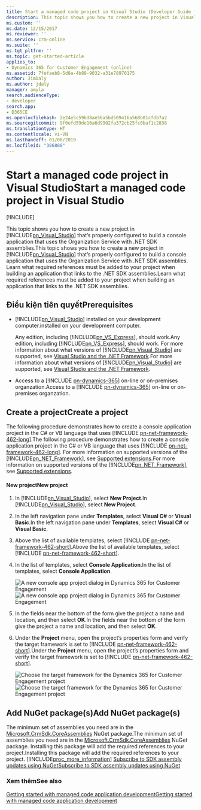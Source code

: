 ```yaml
---
title: Start a managed code project in Visual Studio (Developer Guide for Dynamics 365 for Customer Engagement)| MicrosoftDocs
description: This topic shows you how to create a new project in Visual Studio that’s properly configured to build a console application that uses the Dynamics 365 for Customer Engagement web services (SDK).
ms.custom: ''
ms.date: 12/15/2017
ms.reviewer: ''
ms.service: crm-online
ms.suite: ''
ms.tgt_pltfrm: ''
ms.topic: get-started-article
applies_to:
- Dynamics 365 for Customer Engagement (online)
ms.assetid: 7fefaeb8-5d8a-4b88-9032-a31e78970175
author: JimDaly
ms.author: jdaly
manager: amyla
search.audienceType:
- developer
search.app:
- D365CE
ms.openlocfilehash: 2e24e5c59bd8ae56a5bd509416a568b01cfdb7a2
ms.sourcegitcommit: 9f0efd59de16a6d9902fa372cb25fc0baf1c2838
ms.translationtype: HT
ms.contentlocale: vi-VN
ms.lasthandoff: 01/08/2019
ms.locfileid: "386888"
---
```

# <a name="start-a-managed-code-project-in-visual-studio"></a><span data-ttu-id="28954-103">Start a managed code project in Visual Studio</span><span class="sxs-lookup"><span data-stu-id="28954-103">Start a managed code project in Visual Studio</span></span>

[!INCLUDE[](../../includes/cc_applies_to_update_9_0_0.md)]

<span data-ttu-id="28954-104">This topic shows you how to create a new project in [!INCLUDE[pn_Visual_Studio](../../includes/pn-visual-studio.md)] that’s properly configured to build a console application that uses the Organization Service with .NET SDK assemblies.</span><span class="sxs-lookup"><span data-stu-id="28954-104">This topic shows you how to create a new project in [!INCLUDE[pn_Visual_Studio](../../includes/pn-visual-studio.md)] that’s properly configured to build a console application that uses the Organization Service with .NET SDK assemblies.</span></span> <span data-ttu-id="28954-105">Learn what required references must be added to your project when building an application that links to the .NET SDK assemblies.</span><span class="sxs-lookup"><span data-stu-id="28954-105">Learn what required references must be added to your project when building an application that links to the .NET SDK assemblies.</span></span>  
  
## <a name="prerequisites"></a><span data-ttu-id="28954-106">Điều kiện tiên quyết</span><span class="sxs-lookup"><span data-stu-id="28954-106">Prerequisites</span></span>  
  
- [!INCLUDE[pn_Visual_Studio](../../includes/pn-visual-studio.md)] <span data-ttu-id="28954-107">installed on your development computer.</span><span class="sxs-lookup"><span data-stu-id="28954-107">installed on your development computer.</span></span>  
  
     <span data-ttu-id="28954-108">Any edition, including [!INCLUDE[pn_VS_Express](../../includes/pn-vs-express.md)], should work.</span><span class="sxs-lookup"><span data-stu-id="28954-108">Any edition, including [!INCLUDE[pn_VS_Express](../../includes/pn-vs-express.md)], should work.</span></span> <span data-ttu-id="28954-109">For more information about what versions of [!INCLUDE[pn_Visual_Studio](../../includes/pn-visual-studio.md)] are supported, see [Visual Studio and the .NET Framework](../visual-studio-dot-net-framework.md).</span><span class="sxs-lookup"><span data-stu-id="28954-109">For more information about what versions of [!INCLUDE[pn_Visual_Studio](../../includes/pn-visual-studio.md)] are supported, see [Visual Studio and the .NET Framework](../visual-studio-dot-net-framework.md).</span></span>
  
- <span data-ttu-id="28954-110">Access to a [!INCLUDE [pn-dynamics-365](../../includes/pn-dynamics-365.md)] on-line or on-premises organzation.</span><span class="sxs-lookup"><span data-stu-id="28954-110">Access to a [!INCLUDE [pn-dynamics-365](../../includes/pn-dynamics-365.md)] on-line or on-premises organzation.</span></span>
  
## <a name="create-a-project"></a><span data-ttu-id="28954-111">Create a project</span><span class="sxs-lookup"><span data-stu-id="28954-111">Create a project</span></span>  
 <span data-ttu-id="28954-112">The following procedure demonstrates how to create a console application project in the C# or VB language that uses [!INCLUDE [pn-net-framework-462-long](../../includes/pn-net-framework-462-long.md)].</span><span class="sxs-lookup"><span data-stu-id="28954-112">The following procedure demonstrates how to create a console application project in the C# or VB language that uses [!INCLUDE [pn-net-framework-462-long](../../includes/pn-net-framework-462-long.md)].</span></span> <span data-ttu-id="28954-113">For more information on supported versions of the [!INCLUDE[pn_NET_Framework](../../includes/pn-net-framework.md)], see [Supported extensions](../supported-extensions.md).</span><span class="sxs-lookup"><span data-stu-id="28954-113">For more information on supported versions of the [!INCLUDE[pn_NET_Framework](../../includes/pn-net-framework.md)], see [Supported extensions](../supported-extensions.md).</span></span>  


  
#### <a name="new-project"></a><span data-ttu-id="28954-114">New project</span><span class="sxs-lookup"><span data-stu-id="28954-114">New project</span></span>  
  
1. <span data-ttu-id="28954-115">In [!INCLUDE[pn_Visual_Studio](../../includes/pn-visual-studio.md)], select **New Project**.</span><span class="sxs-lookup"><span data-stu-id="28954-115">In [!INCLUDE[pn_Visual_Studio](../../includes/pn-visual-studio.md)], select **New Project**.</span></span>  
  
2. <span data-ttu-id="28954-116">In the left navigation pane under **Templates**, select **Visual C#** or **Visual Basic**.</span><span class="sxs-lookup"><span data-stu-id="28954-116">In the left navigation pane under **Templates**, select **Visual C#** or **Visual Basic**.</span></span>  
  
3. <span data-ttu-id="28954-117">Above the list of available templates, select [!INCLUDE [pn-net-framework-462-short](../../includes/pn-net-framework-462-short.md)].</span><span class="sxs-lookup"><span data-stu-id="28954-117">Above the list of available templates, select [!INCLUDE [pn-net-framework-462-short](../../includes/pn-net-framework-462-short.md)].</span></span>  
  
4. <span data-ttu-id="28954-118">In the list of templates, select **Console Application**.</span><span class="sxs-lookup"><span data-stu-id="28954-118">In the list of templates, select **Console Application**.</span></span>  
  
   <span data-ttu-id="28954-119">![A new console app project dialog in Dynamics 365 for Customer Engagement](../media/new-project.PNG "A new console app project dialog in Dynamics 365 for Customer Engagement")</span><span class="sxs-lookup"><span data-stu-id="28954-119">![A new console app project dialog in Dynamics 365 for Customer Engagement](../media/new-project.PNG "A new console app project dialog in Dynamics 365 for Customer Engagement")</span></span>  
  
5. <span data-ttu-id="28954-120">In the fields near the bottom of the form give the project a name and location, and then select **OK**.</span><span class="sxs-lookup"><span data-stu-id="28954-120">In the fields near the bottom of the form give the project a name and location, and then select **OK**.</span></span>  
  
6. <span data-ttu-id="28954-121">Under the **Project** menu, open the project’s properties form and verify the target framework is set to [!INCLUDE [pn-net-framework-462-short](../../includes/pn-net-framework-462-short.md)].</span><span class="sxs-lookup"><span data-stu-id="28954-121">Under the **Project** menu, open the project’s properties form and verify the target framework is set to [!INCLUDE [pn-net-framework-462-short](../../includes/pn-net-framework-462-short.md)].</span></span>
  
   <span data-ttu-id="28954-122">![Choose the target framework for the Dynamics 365 for Customer Engagement project](../media/new-project-framework.PNG "Choose the target framework for the Dynamics 365 for Customer Engagement project")</span><span class="sxs-lookup"><span data-stu-id="28954-122">![Choose the target framework for the Dynamics 365 for Customer Engagement project](../media/new-project-framework.PNG "Choose the target framework for the Dynamics 365 for Customer Engagement project")</span></span>  
  
## <a name="add-nuget-packages"></a><span data-ttu-id="28954-123">Add NuGet package(s)</span><span class="sxs-lookup"><span data-stu-id="28954-123">Add NuGet package(s)</span></span> 
 <span data-ttu-id="28954-124">The minimum set of assemblies you need are in the [Microsoft.CrmSdk.CoreAssemblies](http://www.nuget.org/packages/Microsoft.CrmSdk.CoreAssemblies/) NuGet package.</span><span class="sxs-lookup"><span data-stu-id="28954-124">The minimum set of assemblies you need are in the [Microsoft.CrmSdk.CoreAssemblies](http://www.nuget.org/packages/Microsoft.CrmSdk.CoreAssemblies/) NuGet package.</span></span> <span data-ttu-id="28954-125">Installing this package will add the required references to your project.</span><span class="sxs-lookup"><span data-stu-id="28954-125">Installing this package will add the required references to your project.</span></span> [!INCLUDE[proc_more_information](../../includes/proc-more-information.md)] <span data-ttu-id="28954-126">[Subscribe to SDK assembly updates using NuGet](subscribe-sdk-assembly-updates-using-nuget.md)</span><span class="sxs-lookup"><span data-stu-id="28954-126">[Subscribe to SDK assembly updates using NuGet](subscribe-sdk-assembly-updates-using-nuget.md)</span></span>
  
### <a name="see-also"></a><span data-ttu-id="28954-127">Xem thêm</span><span class="sxs-lookup"><span data-stu-id="28954-127">See also</span></span>  
 [<span data-ttu-id="28954-128">Getting started with managed code application development</span><span class="sxs-lookup"><span data-stu-id="28954-128">Getting started with managed code application development</span></span>](get-started-managed-code-application-development.md)
